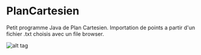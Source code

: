 PlanCartesien
=============

Petit programme Java de Plan Cartesien. Importation de points a partir d'un fichier .txt choisis avec un file browser.

![alt tag](http://i.imgur.com/AW6ETz1.png)
